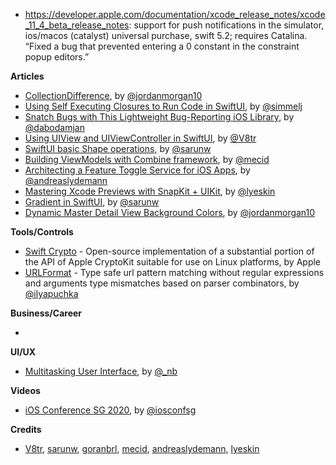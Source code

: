 - https://developer.apple.com/documentation/xcode_release_notes/xcode_11_4_beta_release_notes: support for push notifications in the simulator, ios/macos (catalyst) universal purchase, swift 5.2; requires Catalina. “Fixed a bug that prevented entering a 0 constant in the constraint popup editors.”

**Articles**

* [CollectionDifference](https://www.swiftjectivec.com/collectiondifference/), by [@jordanmorgan10](https://www.twitter.com/jordanmorgan10)
* [Using Self Executing Closures to Run Code in SwiftUI](https://www.iamsim.me/using-self-executing-closures-to-run-code-in-swiftui/), by [@simmelj](https://twitter.com/simmelj)
* [Snatch Bugs with This Lightweight Bug-Reporting iOS Library](https://infinum.com/the-capsized-eight/snatch-bugs-with-bug-reporting-ios-library), by [@dabodamjan](https://twitter.com/dabodamjan)
* [Using UIView and UIViewController in SwiftUI](https://www.vadimbulavin.com/using-uikit-uiviewcontroller-and-uiview-in-swiftui/), by [@V8tr](https://www.twitter.com/V8tr)
* [SwiftUI basic Shape operations](https://sarunw.com/posts/swiftui-basic-shape-operations/), by [@sarunw](https://twitter.com/sarunw)
* [Building ViewModels with Combine framework](https://swiftwithmajid.com/2020/02/05/building-viewmodels-with-combine-framework/), by [@mecid](https://twitter.com/mecid)
* [Architecting a Feature Toggle Service for iOS Apps](https://andreaslydemann.com/clean-ios-architecture-for-feature-toggling/), by [@andreaslydemann](https://www.twitter.com/andreaslydemann)
* [Mastering Xcode Previews with SnapKit + UIKit](https://medium.com/@lyeskinnikitaalexandrovich/mastering-xcode-previews-with-snapkit-uikit-aa82a146059a), by [@lyeskin](https://twitter.com/lyeskin1)
* [Gradient in SwiftUI](https://sarunw.com/posts/gradient-in-swiftui/), by [@sarunw](https://twitter.com/sarunw)
* [Dynamic Master Detail View Background Colors](https://www.swiftjectivec.com/master-detail-styling/), by [@jordanmorgan10](https://www.twitter.com/jordanmorgan10)

**Tools/Controls**

* [Swift Crypto](https://github.com/apple/swift-crypto) - Open-source implementation of a substantial portion of the API of Apple CryptoKit suitable for use on Linux platforms, by Apple
* [URLFormat](https://github.com/ilyapuchka/URLFormat) - Type safe url pattern matching without regular expressions and arguments type mismatches based on parser combinators, by [@ilyapuchka](https://twitter.com/ilyapuchka)

**Business/Career**

* 

**UI/UX**

* [Multitasking User Interface](https://bou.io/multitasking-user-interface.html), by [@_nb](https://twitter.com/_nb)

**Videos**

* [iOS Conference SG 2020](https://engineers.sg/conference/iosconfsg-2020), by [@iosconfsg](https://twitter.com/iosconfsg)

**Credits**

* [V8tr](https://github.com/V8tr), [sarunw](https://github.com/sarunw), [goranbrl](https://github.com/goranbrl), [mecid](https://github.com/mecid), [andreaslydemann](https://github.com/andreaslydemann), [lyeskin](https://github.com/lyeskin)

